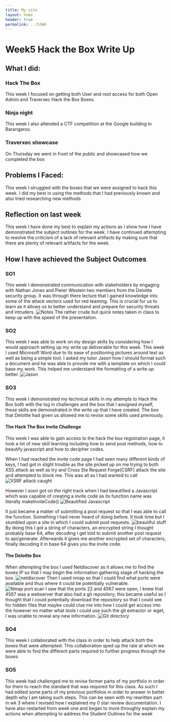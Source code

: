 ```yaml
---
title: My site
layout: home
header: true
permalink: ../SSW6
---
```




# Week5 Hack the Box Write Up


## What I did:
### Hack The Box
This week I focused on getting both User and root access for both Open Admin and Traverxec Hack the Box Boxes.

### Ninja night 

This week I also attended a CTF competition at the Google building in Barangaroo.

### Traverxec showcase

On Thursday we went in front of the public and showcased how we completed the box 

 
 


## Problems I Faced:
This week I struggled with the boxes that we were assigned to hack this week. I did my best in using the methods that I had previously known and also tried researching new methods 
## Reflection on last week
This week I have done my best to explain my actions as I show how I have demonstrated the subject outlines for the week. I have continued attempting to resolve the criticism of a lack of relevant artifacts by making sure that there  are plenty of relevant artifacts for the week.

## How I have achieved the Subject Outcomes

### SO1
This week I demonstrated communication with stakeholders by engaging with Nathan Jones and Pieter Westein two members from the Deloitte security group. It was through there lecture that I gained knowledge into some of the attack vectors used for red teaming. This is crucial for us to learn as it allows us to better understand and prepare for security threats and intruders.
 ![Notes ](/assets/notes.png)
 The rather crude but quick notes taken in class to keep up with the speed of the presentation.

### SO2 
This week I was able to work on my design skills by considering how I would approach setting up my write up deliverable for this week. This week I used Microsoft Word due to its ease of positioning pictures around text as well as being a simple tool. I asked my tutor Jason how I should format such a document and he was able to provide me with a template on which I could base my work. This helped me understand the formatting of a write up better.
  ![Jason ](/assets/jason.png)
### SO3 

This week I demonstrated my technical skills in my attempts to Hack the Box both with the log in challenges and the box that I assigned myself, these skills are demonstrated in the write up that I have created. The box that Deloitte had given us allowed me to revise some skills used previously.
#### The Hack The Box Invite Challenge
This week I was able to gain access to the hack the box registration page, it took a lot of new skill learning including how to send post methods, how to beautify javascript and how to decipher codes.

When I had reached the invite code page I had seen many different kinds of keys, I had got in slight trouble as the site picked up on me trying to both XSS attack as well as try and Cross Ste Request Forge(CSRF) attack the site and attempted to block me. This was all as I had wanted to call  
 ![XSRF attack caught ](/assets/xrsf.png)
 
 However I soon got on the right track when I had beautified a Javascript which was capable of creating a invite code as its function name was literally makeInviteCode() 
 ![Beautified Javascript ](/assets/beauty.png)
 
 It just became a matter of submitting a post request so that I was able to call the function.  Something I had never heard of doing before. It took time but I stumbled upon a site in which I could submit post requests.
  ![beautiful stuff ](/assets/bs.png)
 By doing this I got a string of characters,  an encrypted string I thought probably base 64, after decoding I get told to submit another post request to api/generate. Afterwards it gives me another encrypted set of characters, finally decoding it in base 64 gives you the invite code.
#### The Deloitte Box
When attempting the box I used Netdiscover as it allows me to find the boxes IP so that I may begin the information gathering stage of hacking the box.
 ![netdiscover ](/assets/netscan.png)
Then I used nmap so that I could find what ports were available and thus where it could be potentially vulnerable.
 ![Nmap port scan ](/assets/portscan.png)
I saw that the ports 22 and 4567 were open, I knew that 4567 was a webserver that also had a git repository, this became useful as I thought that I could potentially download the repository so that I could see for hidden files that maybe could clue me into how I could get access into the  however no matter what tools i could use such the git extractor or wget, I was unable to reveal any new information.
 ![Git directory ](/assets/git.png)


### SO4 
This week I collaborated with the class in order to help attack both the boxes that were attempted. This collaboration sped up the rate at which we were able to find the different parts required to further progress through the boxes

### SO5
This week had challenged me to revise former parts of my portfolio in order for them to reach the standard that was required for this class. As such I had edited some parts of my previous portfolios in order to answer in better depth why I am taking such steps. This can be seen with my rewritten part in wk 3 where I revised how I explained my 0 star review documentation.  I have also restarted from week one and began to more throughly explain my actions when attempting to address the Student Outlines for the week
